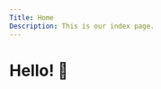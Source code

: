 ```yaml
---
Title: Home
Description: This is our index page.
---
```


Hello! <span class="greeting">&#128075;</span> 
==========================

